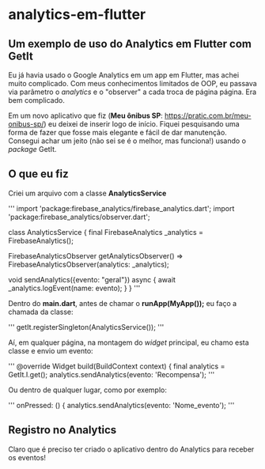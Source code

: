 # analytics-em-flutter
## Um exemplo de uso do Analytics em Flutter com GetIt


Eu já havia usado o Google Analytics em um app em Flutter, mas achei muito complicado. Com meus conhecimentos limitados de OOP, eu passava via parâmetro o *analytics* e o "observer" a cada troca de página página. Era bem complicado. 

Em um novo aplicativo que fiz (**Meu ônibus SP**: https://pratic.com.br/meu-onibus-sp/) eu deixei de inserir logo de início. Fiquei pesquisando uma forma de fazer que fosse mais elegante e fácil de dar manutenção. Consegui achar um jeito (não sei se é o melhor, mas funciona!) usando o *package* GetIt. 

## O que eu fiz

Criei um arquivo com a classe **AnalyticsService**

'''
import 'package:firebase_analytics/firebase_analytics.dart';
import 'package:firebase_analytics/observer.dart';

class AnalyticsService {
  final FirebaseAnalytics _analytics = FirebaseAnalytics();

  FirebaseAnalyticsObserver getAnalyticsObserver() => FirebaseAnalyticsObserver(analytics: _analytics);

  void sendAnalytics({evento: "geral"}) async {
    await _analytics.logEvent(name: evento);
  }
}
'''

Dentro do **main.dart**, antes de chamar o **runApp(MyApp());** eu faço a chamada da classe:

'''
getIt.registerSingleton<AnalyticsService>(AnalyticsService());
'''
  
Aí, em qualquer página, na montagem do *widget* principal, eu chamo esta classe e envio um evento:

'''
@override
  Widget build(BuildContext context) {
    final analytics = GetIt.I.get<AnalyticsService>();
    analytics.sendAnalytics(evento: 'Recompensa');
'''  

Ou dentro de qualquer lugar, como por exemplo:

'''
onPressed: () {
   analytics.sendAnalytics(evento: 'Nome_evento');
'''                              

## Registro no Analytics

Claro que é preciso ter criado o aplicativo dentro do Analytics para receber os eventos!
